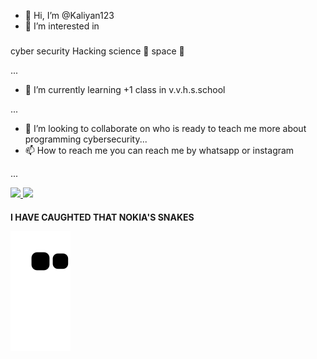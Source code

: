 - 👋 Hi, I’m @Kaliyan123
- 👀 I’m interested in <h5>

cyber security Hacking science 🧪 space 🚀

 ...
- 🌱 I’m currently learning +1 class in v.v.h.s.school 

...
- 💞️ I’m looking to collaborate on who is ready to teach me more about programming cybersecurity...
- 📫 How to reach me you can reach me by whatsapp or instagram

 ...
  

<a href="http://wa.me/919526761556" target="blank"><img src="https://img.shields.io/badge/kaliyan-ANANDHU25D366?style=for-the-badge&logo=whatsapp&logoColor=white" />
<a href="https://instagram.com/shizu.bot" target="_blank"> <img src="https://img.shields.io/badge/-Instagram-%23E4405F?style=for-the-badge&logo=instagram&logoColor=yellow" target="_blank"></a>

<h4> I HAVE CAUGHTED THAT NOKIA'S SNAKES



![Snake animation](https://github.com/GataNina-Li/GataNina-Li/blob/output/github-contribution-grid-snake.svg)
</div>

<!---
Kaliyan123/Kaliyan123 is a ✨ special ✨ repository because its `README.md` (this file) appears on your GitHub profile.
You can click the Preview link to take a look at your changes.
--->
